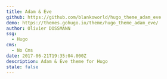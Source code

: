 ```yaml
---
title: Adam & Eve
github: https://github.com/blankoworld/hugo_theme_adam_eve
demo: https://themes.gohugo.io/theme/hugo_theme_adam_eve/
author: Olivier DOSSMANN
ssg:
  - Hugo
cms:
  - No Cms
date: 2017-06-21T19:35:04.000Z
description: Adam & Eve theme for Hugo
stale: false
---
```

